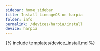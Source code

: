 ```yaml
---
sidebar: home_sidebar
title: Install LineageOS on harpia
folder: info
permalink: /devices/harpia/install
device: harpia
---
```

{% include templates/device_install.md %}

